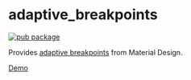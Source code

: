 # adaptive_breakpoints

[![pub package](https://img.shields.io/pub/v/adaptive_breakpoints.svg)](https://pub.dev/packages/adaptive_breakpoints)

Provides [adaptive breakpoints](https://material.io/design/layout/responsive-layout-grid.html#breakpoints) from Material Design.

[Demo](https://dartpad.dev/?id=fd5f55145f74ffa9c66eb0fe11991d63)
